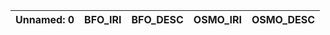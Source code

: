 | Unnamed: 0   | BFO_IRI   | BFO_DESC   | OSMO_IRI   | OSMO_DESC   |
|--------------|-----------|------------|------------|-------------|